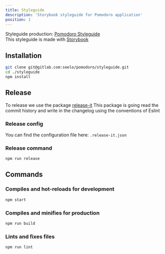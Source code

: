 ```yaml
---
title: Styleguide
description: 'Storybook styleguide for Pomodoro application'
position: 1
---
```


Styleguide production: [Pomodoro Styleguide](https://styleguide.pomodoro.seelo.ch)  
This styleguide is made with [Storybook](https://storybook.js.org/)

  
##  Installation

  ```bash
  git clone git@gitlab.com:seelo/pomodoro/styleguide.git
  cd ./styleguide
  npm install
  ```

## Release

To release we use the package
[release-it](https://github.com/release-it/release-it)
This package is going read the commit history and write in the changelog
using the conventions of Eslint

### Release config
You can find the configuration file here: `.release-it.json`

### Release command
```bash
npm run release
```


## Commands

### Compiles and hot-reloads for development

```bash
npm start
```

### Compiles and minifies for production

```bash 
npm run build
```

### Lints and fixes files

```bash
npm run lint
```


